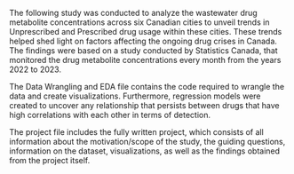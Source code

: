 The following study was conducted to analyze the wastewater drug metabolite concentrations across six Canadian cities to unveil trends in Unprescribed and Prescribed drug usage within these cities. 
These trends helped shed light on factors affecting the ongoing drug crises in Canada. The findings were based on a study conducted by Statistics Canada, that monitored the drug metabolite concentrations
every month from the years 2022 to 2023. 

The Data Wrangling and EDA file contains the code required to wrangle the data and create visualizations. Furthermore, regression models were created to uncover any relationship that persists between drugs
that have high correlations with each other in terms of detection. 

The project file includes the fully written project, which consists of all information about the motivation/scope of the study, the guiding questions, information on the dataset, visualizations, 
as well as the findings obtained from the project itself. 
